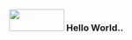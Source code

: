 ### <img src="https://github.com/klvgk/klvgk/assets/25831261/bf2e9b20-c1cb-4ab4-b863-adbcaec8f787" width="100" height="40"/> Hello World..



<!--
**klvgk/klvgk** is a ✨ _special_ ✨ repository because its `README.md` (this file) appears on your GitHub profile.

Here are some ideas to get you started:

- 🔭 I’m currently working on ...
- 🌱 I’m currently learning ...
- 👯 I’m looking to collaborate on ...
- 🤔 I’m looking for help with ...
- 💬 Ask me about ...
- 📫 How to reach me: ...
- 😄 Pronouns: ...
- ⚡ Fun fact: ...
-->
